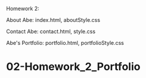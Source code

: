 Homework 2:

About Abe: index.html, aboutStyle.css

Contact Abe: contact.html, style.css

Abe's Portfolio: portfolio.html, portfolioStyle.css


# 02-Homework_2_Portfolio
